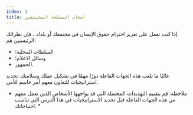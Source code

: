 ```yaml
---
index: 1
title: أصحاب المصلحة المختلفين
---
```

إذا كنت تعمل على تعزيز احترام حقوق الإنسان في مجتمعك أو بلدك ، فإن نظرائك الرئيسيين هم:

* السلطات المحلية؛
* وسائل الاعلام؛
* الجمهور.

غالبًا ما تلعب هذه الجهات الفاعلة دورًا مهمًا في تشكيل عملك وسلامتك. تحديد استراتيجيات للتعاون معهم أمر حاسم للأمن.

* ملاحظة: قم بتقييم التهديدات المحتملة التي قد يواجهها الأشخاص الذين تعمل معهم من هذه الجهات الفاعلة قبل تحديد الاستراتيجيات في هذا الدرس التي تناسب احتياجاتك. *